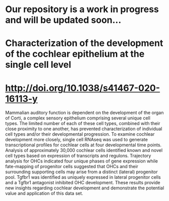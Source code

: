 # Our repository is a work in progress and will be updated soon... 
# Characterization of the development of the cochlear epithelium at the single cell level
# http://doi.org/10.1038/s41467-020-16113-y


Mammalian auditory function is dependent on the development of the organ of Corti, a complex sensory epithelium comprising several unique cell types. The limited number of each of these cell types, combined with their close proximity to one another, has prevented characterization of individual cell types and/or their developmental progression. To examine cochlear development more closely, single cell RNAseq was used to generate transcriptional profiles for cochlear cells  at four developmental time points. Analysis of approximately 30,000 cochlear cells identified known and novel cell types based on expression of transcripts and regulons. Trajectory analysis for OHCs indicated four unique phases of gene expression while fate-mapping of progenitor cells suggested that OHCs and their surrounding supporting cells may arise from a distinct  (lateral) progenitor pool. Tgfbr1 was identified as uniquely expressed in lateral progenitor cells and a Tgfbr1 antagonist inhibited OHC development. These results provide new insights regarding cochlear development and demonstrate the potential value and application of this data set. 

